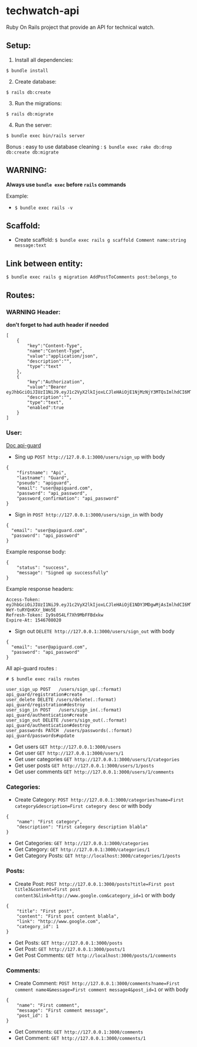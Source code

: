 # techwatch-api 

Ruby On Rails project that provide an API for technical watch.

## Setup:
1. Install all dependencies:
```
$ bundle install
```

2. Create database:
```
$ rails db:create
```

3. Run the migrations:
```
$ rails db:migrate
```

4. Run the server:

```
$ bundle exec bin/rails server 
```

Bonus : easy to use database cleaning : `$ bundle exec rake db:drop db:create db:migrate`


## WARNING:

**Always use `bundle exec` before `rails` commands**

Example:
- `$ bundle exec rails -v`

## Scaffold:

- Create scaffold: `$ bundle exec rails g scaffold Comment name:string message:text`

## Link between entity:

`$ bundle exec rails g migration AddPostToComments post:belongs_to`

## Routes:

### WARNING Header:

**don't forget to had auth header if needed**
```
[
    {
        "key":"Content-Type",
        "name":"Content-Type",
        "value":"application/json",
        "description":"",
        "type":"text"
    },
    {
        "key":"Authorization",
        "value":"Bearer eyJhbGciOiJIUzI1NiJ9.eyJ1c2VyX2lkIjoxLCJleHAiOjE1NjMzNjY3MTQsImlhdCI6MTU2MzI4MDMxNH0.9jF__PQHemje3SDeJiiEDjEh0b_8lgZkIcFnDpXU3wU",
        "description":"",
        "type":"text",
        "enabled":true
    }
]
```

### User:

[Doc api-guard](https://github.com/Gokul595/api_guard)

- Sing up `POST http://127.0.0.1:3000/users/sign_up` with body
```
{
	"firstname": "Api",
	"lastname": "Guard",
	"pseudo": "apiguard",
    "email": "user@apiguard.com",
    "password": "api_password",
    "password_confirmation": "api_password"
}
```
- Sign in `POST http://127.0.0.1:3000/users/sign_in` with body
```
{
  "email": "user@apiguard.com",
  "password": "api_password"
}
```

Example response body:
```
{
    "status": "success",
    "message": "Signed up successfully"
}
```

Example response headers:
```
Access-Token: eyJhbGciOiJIUzI1NiJ9.eyJ1c2VyX2lkIjoxLCJleHAiOjE1NDY3MDgwMjAsImlhdCI6MTU0NjcwNjIyMH0.F_JM7fUcKEAq9ZxXMxNb3Os-WeY-tuRYQnKXr_bWo5E
Refresh-Token: Iy9s0S4Lf7Xh9MbFFBdxkw
Expire-At: 1546708020
```

- Sign out `DELETE http://127.0.0.1:3000/users/sign_out` with body
```
{
  "email": "user@apiguard.com",
  "password": "api_password"
}
```

All api-guard routes :
```
# $ bundle exec rails routes

user_sign_up POST   /users/sign_up(.:format) api_guard/registration#create
user_delete DELETE /users/delete(.:format) api_guard/registration#destroy
user_sign_in POST   /users/sign_in(.:format) api_guard/authentication#create
user_sign_out DELETE /users/sign_out(.:format) api_guard/authentication#destroy
user_passwords PATCH  /users/passwords(.:format) api_guard/passwords#update
```

- Get users `GET http://127.0.0.1:3000/users`
- Get user `GET http://127.0.0.1:3000/users/1`
- Get user categories `GET http://127.0.0.1:3000/users/1/categories`
- Get user posts `GET http://127.0.0.1:3000/users/1/posts`
- Get user comments `GET http://127.0.0.1:3000/users/1/comments`

### Categories:
- Create Category: `POST http://127.0.0.1:3000/categories?name=First category&description=First category desc` or with body 
```
{
	"name": "First category",
	"description": "First category description blabla"
}
```
- Get Categories: `GET http://127.0.0.1:3000/categories`
- Get Category: `GET http://127.0.0.1:3000/categories/1`
- Get Category Posts: `GET http://localhost:3000/categories/1/posts`


### Posts:
- Create Post: `POST http://127.0.0.1:3000/posts?title=First post title3&content=First post content3&link=http://www.google.com&category_id=1` or with body
```
{
	"title": "First post",
	"content": "First post content blabla",
	"link": "http://www.google.com",
	"category_id": 1
}
```
- Get Posts: `GET http://127.0.0.1:3000/posts`
- Get Post: `GET http://127.0.0.1:3000/posts/1`
- Get Post Comments: `GET http://localhost:3000/posts/1/comments`

### Comments:
- Create Comment: `POST http://127.0.0.1:3000/comments?name=First comment name4&message=First comment message4&post_id=1` or with body
```
{
	"name": "First comment",
	"message": "First comment message",
	"post_id": 1
}
```
- Get Comments: `GET http://127.0.0.1:3000/comments`
- Get Comment: `GET http://127.0.0.1:3000/comments/1`